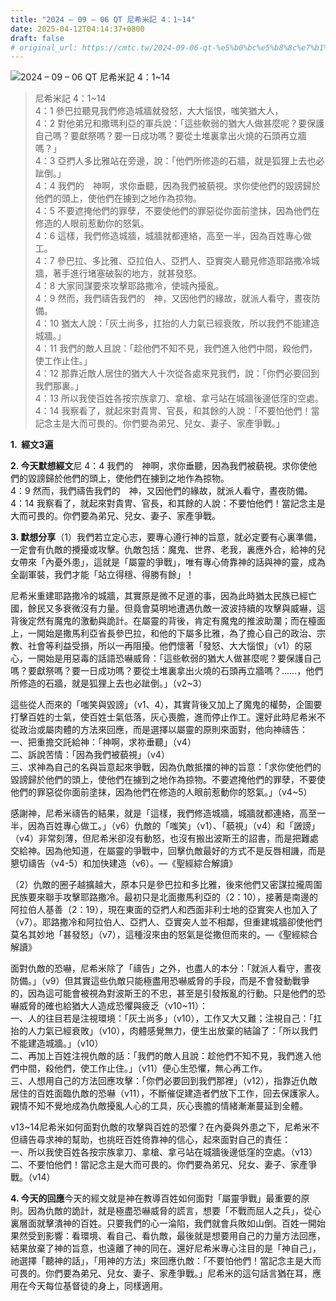 ```yaml
---
title: "2024 – 09 – 06 QT 尼希米記 4：1~14"
date: 2025-04-12T04:14:37+0800
draft: false
# original_url: https://cmtc.tw/2024-09-06-qt-%e5%b0%bc%e5%b8%8c%e7%b1%b3%e8%a8%98-4%ef%bc%9a114
---
```


![2024 – 09 – 06 QT 尼希米記 4：1\~14](/images/qt.jpg  "2024 – 09 – 06 QT 尼希米記 4：1\~14")

> 尼希米記 4：1\~14  
> 4：1 參巴拉聽見我們修造城牆就發怒，大大惱恨，嗤笑猶大人，  
> 4：2 對他弟兄和撒瑪利亞的軍兵說：「這些軟弱的猶大人做甚麼呢？要保護自己嗎？要獻祭嗎？要一日成功嗎？要從土堆裏拿出火燒的石頭再立牆嗎？」  
> 4：3 亞捫人多比雅站在旁邊，說：「他們所修造的石牆，就是狐狸上去也必跐倒。」  
> 4：4 我們的　神啊，求你垂聽，因為我們被藐視。求你使他們的毀謗歸於他們的頭上，使他們在擄到之地作為掠物。  
> 4：5 不要遮掩他們的罪孽，不要使他們的罪惡從你面前塗抹，因為他們在修造的人眼前惹動你的怒氣。  
> 4：6 這樣，我們修造城牆，城牆就都連絡，高至一半，因為百姓專心做工。  
> 4：7 參巴拉、多比雅、亞拉伯人、亞捫人、亞實突人聽見修造耶路撒冷城牆，著手進行堵塞破裂的地方，就甚發怒。  
> 4：8 大家同謀要來攻擊耶路撒冷，使城內擾亂。  
> 4：9 然而，我們禱告我們的　神，又因他們的緣故，就派人看守，晝夜防備。  
> 4：10 猶太人說：「灰土尚多，扛抬的人力氣已經衰敗，所以我們不能建造城牆。」  
> 4：11 我們的敵人且說：「趁他們不知不見，我們進入他們中間，殺他們，使工作止住。」  
> 4：12 那靠近敵人居住的猶大人十次從各處來見我們，說：「你們必要回到我們那裏。」  
> 4：13 所以我使百姓各按宗族拿刀、拿槍、拿弓站在城牆後邊低窪的空處。  
> 4：14 我察看了，就起來對貴冑、官長，和其餘的人說：「不要怕他們！當記念主是大而可畏的。你們要為弟兄、兒女、妻子、家產爭戰。」

**1.  經文3遍**

**2. 今天默想經文**尼 4：4 我們的　神啊，求你垂聽，因為我們被藐視。求你使他們的毀謗歸於他們的頭上，使他們在擄到之地作為掠物。  
4：9 然而，我們禱告我們的　神，又因他們的緣故，就派人看守，晝夜防備。  
4：14 我察看了，就起來對貴冑、官長，和其餘的人說：不要怕他們！當記念主是大而可畏的。你們要為弟兄、兒女、妻子、家產爭戰。

**3. 默想分享**（1）我們若立定心志，要專心遵行神的旨意，就必定要有心裏準備，一定會有仇敵的攪擾或攻擊。仇敵包括：魔鬼、世界、老我，裏應外合，給神的兒女帶來「內憂外患」，這就是「屬靈的爭戰」，唯有專心倚靠神的話與神的靈，成為全副軍裝，我們才能「站立得穩、得勝有餘」！

尼希米重建耶路撒冷的城牆，其實原是微不足道的事，因為此時猶太民族已經亡國，餘民又多衰微沒有力量。但竟會莫明地遭遇仇敵一波波持續的攻擊與威嚇，這背後定然有魔鬼的激動與詭計。在屬靈的背後，肯定有魔鬼的推波助瀾；而在檯面上，一開始是撒馬利亞省長參巴拉，和他的下屬多比雅，為了擔心自己的政治、宗教、社會等利益受損，所以一再阻擾。他們懷著「發怒、大大惱恨」（v1）的惡心，一開始是用惡毒的話語恐嚇威脅：「這些軟弱的猶大人做甚麼呢？要保護自己嗎？要獻祭嗎？要一日成功嗎？要從土堆裏拿出火燒的石頭再立牆嗎？……，他們所修造的石牆，就是狐狸上去也必跐倒。」（v2\~3）

這些從人而來的「嗤笑與毀謗」（v1、4），其實背後又加上了魔鬼的權勢，企圖要打擊百姓的士氣，使百姓士氣低落，灰心喪膽，進而停止作工。還好此時尼希米不從政治或屬肉體的方法來回應，而是選擇以屬靈的原則來面對，他向神禱告：  
一、把重擔交託給神：「神啊，求祢垂聽」（v4）  
二、訴說苦情：「因為我們被藐視」（v4）  
三、求神為自己的名與旨意起來爭戰，因為仇敵抵擋的神的旨意：「求你使他們的毀謗歸於他們的頭上，使他們在擄到之地作為掠物。不要遮掩他們的罪孽，不要使他們的罪惡從你面前塗抹，因為他們在修造的人眼前惹動你的怒氣。」（v4\~5）

感謝神，尼希米禱告的結果，就是「這樣，我們修造城牆，城牆就都連絡，高至一半，因為百姓專心做工。」（v6）仇敵的「嗤笑」（v1）、「藐視」（v4）和「譭謗」（v4）非常刻薄，但尼希米卻沒有動怒，也沒有搬出波斯王的詔書，而是把難處交給神。因為他知道，在屬靈的爭戰中，回擊仇敵最好的方式不是反唇相譏，而是懇切禱告（v4-5）和加快建造（v6）。—《聖經綜合解讀》

（2）仇敵的圈子越擴越大，原本只是參巴拉和多比雅，後來他們又密謀拉攏周圍民族要來聯手攻擊耶路撒冷。最初只是北面撒馬利亞的（2：10），接著是南邊的阿拉伯人基善（2：19），現在東面的亞捫人和西面非利士地的亞實突人也加入了（v7）。耶路撒冷和阿拉伯人、亞捫人、亞實突人並不相鄰，但重建城牆卻使他們莫名其妙地「甚發怒」（v7），這種沒來由的怒氣是從撒但而來的。—《聖經綜合解讀》

面對仇敵的恐嚇，尼希米除了「禱告」之外，也盡人的本分：「就派人看守，晝夜防備。」（v9）但其實這些仇敵只能極盡用恐嚇威脅的手段，而是不會發動戰爭的，因為這可能會被視為對波斯王的不忠，甚至是引發叛亂的行動。只是他們的恐嚇威脅的確也給猶大人造成恐懼與疲乏（v10\~11）：  
一、人的往目若是注視環境：「灰土尚多」（v10），工作又大又難；注視自己：「扛抬的人力氣已經衰敗」（v10），肉體感覺無力，便生出放棄的結論了：「所以我們不能建造城牆。」（v10）  
二、再加上百姓注視仇敵的話：「我們的敵人且說：趁他們不知不見，我們進入他們中間，殺他們，使工作止住。」（v11）便心生恐懼，無心再工作。  
三、人想用自己的方法回應攻擊：「你們必要回到我們那裡」（v12），指靠近仇敵居住的百姓面臨仇敵的恐嚇（v11），不斷催促建造者們放下工作，回去保護家人。親情不知不覺地成為仇敵擾亂人心的工具，灰心喪膽的情緒漸漸蔓延到全體。

v13\~14尼希米如何面對仇敵的攻擊與百姓的恐懼？在內憂與外患之下，尼希米不但禱告尋求神的幫助，也挑旺百姓倚靠神的信心，起來面對自己的責任：  
一、所以我使百姓各按宗族拿刀、拿槍、拿弓站在城牆後邊低窪的空處。（v13）  
二、不要怕他們！當記念主是大而可畏的。你們要為弟兄、兒女、妻子、家產爭戰。（v14）

**4. 今天的回應**今天的經文就是神在教導百姓如何面對「屬靈爭戰」最重要的原則。因為仇敵的詭計，就是極盡恐嚇威脅的謊言，想要「不戰而屈人之兵」，從心裏層面就擊潰神的百姓。只要我們的心一淪陷，我們就會兵敗如山倒。百姓一開始果然受到影響：看環境、看自己、看仇敵，最後就是想要用自己的力量方法回應，結果放棄了神的旨意，也遠離了神的同在。還好尼希米專心注目的是「神自己」，祂選擇「聽神的話」，「用神的方法」來回應仇敵：「不要怕他們！當記念主是大而可畏的。你們要為弟兄、兒女、妻子、家產爭戰。」尼希米的這句話言猶在耳，應用在今天每位基督徒的身上，同樣適用。